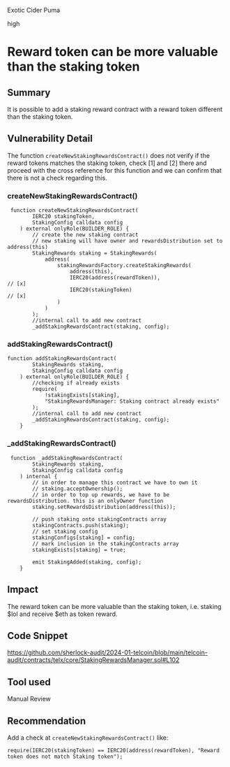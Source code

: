 Exotic Cider Puma

high

# Reward token can be more valuable than the staking token

## Summary
It is possible to add a staking reward contract with a reward token different than the staking token.

## Vulnerability Detail

The function `createNewStakingRewardsContract()` does not verify if the reward tokens matches the staking token, check [1] and [2] there and proceed with the cross reference for this function and we can confirm that there is not a check regarding this.

### createNewStakingRewardsContract()
```solidity
 function createNewStakingRewardsContract(
        IERC20 stakingToken,
        StakingConfig calldata config
    ) external onlyRole(BUILDER_ROLE) {
        // create the new staking contract
        // new staking will have owner and rewardsDistribution set to address(this)
        StakingRewards staking = StakingRewards(
            address(
                stakingRewardsFactory.createStakingRewards(
                    address(this),
                    IERC20(address(rewardToken)),                         // [x]
                    IERC20(stakingToken)                                      // [x]
                )
            )
        );
        //internal call to add new contract
        _addStakingRewardsContract(staking, config);
```
### addStakingRewardsContract()
```solidity
function addStakingRewardsContract(
        StakingRewards staking,
        StakingConfig calldata config
    ) external onlyRole(BUILDER_ROLE) {
        //checking if already exists
        require(
            !stakingExists[staking],
            "StakingRewardsManager: Staking contract already exists"
        );
        //internal call to add new contract
        _addStakingRewardsContract(staking, config);
    }
```

### _addStakingRewardsContract()
```solidity
 function _addStakingRewardsContract(
        StakingRewards staking,
        StakingConfig calldata config
    ) internal {
        // in order to manage this contract we have to own it
        // staking.acceptOwnership();
        // in order to top up rewards, we have to be rewardsDistribution. this is an onlyOwner function
        staking.setRewardsDistribution(address(this));

        // push staking onto stakingContracts array
        stakingContracts.push(staking);
        // set staking config
        stakingConfigs[staking] = config;
        // mark inclusion in the stakingContracts array
        stakingExists[staking] = true;

        emit StakingAdded(staking, config);
    }
```


## Impact
The reward token can be more valuable than the staking token, i.e. staking $lol and receive $eth as token reward.

## Code Snippet
https://github.com/sherlock-audit/2024-01-telcoin/blob/main/telcoin-audit/contracts/telx/core/StakingRewardsManager.sol#L102

## Tool used

Manual Review

## Recommendation
Add a check at `createNewStakingRewardsContract()` like:

```solidity
require(IERC20(stakingToken) == IERC20(address(rewardToken), "Reward token does not match Staking token");
```
